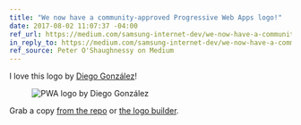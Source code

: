 ```yaml
---
title: "We now have a community-approved Progressive Web Apps logo!"
date: 2017-08-02 11:07:37 -04:00
ref_url: https://medium.com/samsung-internet-dev/we-now-have-a-community-approved-progressive-web-apps-logo-823f212f57c9
in_reply_to: https://medium.com/samsung-internet-dev/we-now-have-a-community-approved-progressive-web-apps-logo-823f212f57c9
ref_source: Peter O'Shaughnessy on Medium
---
```


I love this logo by [Diego González](https://medium.com/@diekus)!

<figure class="media-container">

![PWA logo by Diego González](https://cdn-images-1.medium.com/max/800/1*U01ubQ9TrE1Zow5pkGHTfw.png)

</figure>

Grab a copy [from the repo](https://github.com/webmaxru/progressive-web-apps-logo/issues/4) or [the logo builder](https://diekus.net/logo-pwinter/).